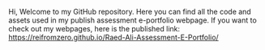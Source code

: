 Hi, Welcome to my GitHub repository. Here you can find all the code and assets used in my publish assessment e-portfolio webpage.
If you want to check out my webpages, here is the published link:
https://reifromzero.github.io/Raed-Ali-Assessment-E-Portfolio/
